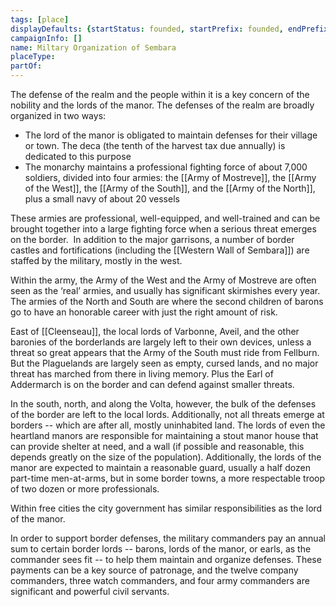 ```yaml
---
tags: [place]
displayDefaults: {startStatus: founded, startPrefix: founded, endPrefix: destroyed, endStatus: destroyed}
campaignInfo: []
name: Miltary Organization of Sembara
placeType:
partOf:
---
```


The defense of the realm and the people within it is a key concern of the nobility and the lords of the manor. The defenses of the realm are broadly organized in two ways:

-   The lord of the manor is obligated to maintain defenses for their village or town. The deca (the tenth of the harvest tax due annually) is dedicated to this purpose
-   The monarchy maintains a professional fighting force of about 7,000 soldiers, divided into four armies: the [[Army of Mostreve]], the [[Army of the West]], the [[Army of the South]], and the [[Army of the North]], plus a small navy of about 20 vessels  

These armies are professional, well-equipped, and well-trained and can be brought together into a large fighting force when a serious threat emerges on the border.  In addition to the major garrisons, a number of border castles and fortifications (including the [[Western Wall of Sembara]]) are staffed by the military, mostly in the west.

Within the army, the Army of the West and the Army of Mostreve are often seen as the ‘real’ armies, and usually has significant skirmishes every year. The armies of the North and South are where the second children of barons go to have an honorable career with just the right amount of risk.

East of [[Cleenseau]], the local lords of Varbonne, Aveil, and the other baronies of the borderlands are largely left to their own devices, unless a threat so great appears that the Army of the South must ride from Fellburn. But the Plaguelands are largely seen as empty, cursed lands, and no major threat has marched from there in living memory. Plus the Earl of Addermarch is on the border and can defend against smaller threats.

In the south, north, and along the Volta, however, the bulk of the defenses of the border are left to the local lords. Additionally, not all threats emerge at borders -- which are after all, mostly uninhabited land. The lords of even the heartland manors are responsible for maintaining a stout manor house that can provide shelter at need, and a wall (if possible and reasonable, this depends greatly on the size of the population). Additionally, the lords of the manor are expected to maintain a reasonable guard, usually a half dozen part-time men-at-arms, but in some border towns, a more respectable troop of two dozen or more professionals. 

Within free cities the city government has similar responsibilities as the lord of the manor.

In order to support border defenses, the military commanders pay an annual sum to certain border lords -- barons, lords of the manor, or earls, as the commander sees fit -- to help them maintain and organize defenses. These payments can be a key source of patronage, and the twelve company commanders, three watch commanders, and four army commanders are significant and powerful civil servants.

